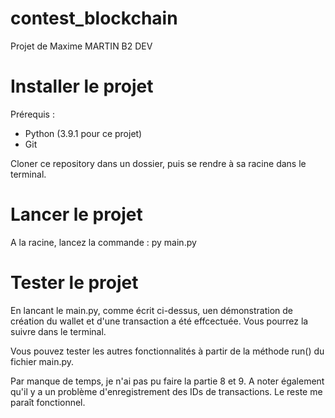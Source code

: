 # contest_blockchain

Projet de Maxime MARTIN B2 DEV

# Installer le projet

Prérequis : 

- Python (3.9.1 pour ce projet)
- Git

Cloner ce repository dans un dossier, puis se rendre à sa racine dans le terminal.

# Lancer le projet

A la racine, lancez la commande : py main.py

# Tester le projet

En lancant le main.py, comme écrit ci-dessus, uen démonstration de création du wallet et d'une transaction a été effcectuée. Vous pourrez la suivre dans le terminal.

Vous pouvez tester les autres fonctionnalités à partir de la méthode run() du fichier main.py.

Par manque de temps, je n'ai pas pu faire la partie 8 et 9. A noter également qu'il y a un problème d'enregistrement des IDs de transactions.
Le reste me paraît fonctionnel.
